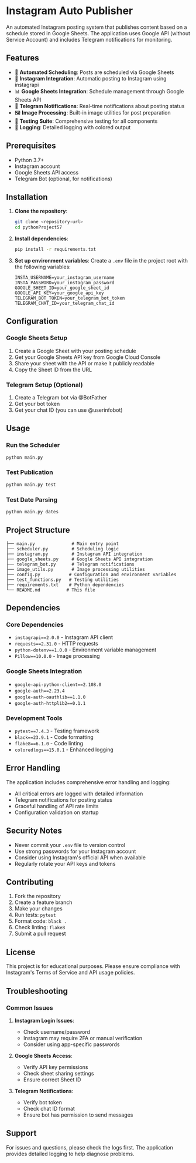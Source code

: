 # Instagram Auto Publisher

An automated Instagram posting system that publishes content based on a schedule stored in Google Sheets. The application uses Google API (without Service Account) and includes Telegram notifications for monitoring.

## Features

- 📅 **Automated Scheduling**: Posts are scheduled via Google Sheets
- 📸 **Instagram Integration**: Automatic posting to Instagram using instagrapi
- 📊 **Google Sheets Integration**: Schedule management through Google Sheets API
- 📱 **Telegram Notifications**: Real-time notifications about posting status
- 🖼️ **Image Processing**: Built-in image utilities for post preparation
- 🧪 **Testing Suite**: Comprehensive testing for all components
- 📝 **Logging**: Detailed logging with colored output

## Prerequisites

- Python 3.7+
- Instagram account
- Google Sheets API access
- Telegram Bot (optional, for notifications)

## Installation

1. **Clone the repository**:
   ```bash
   git clone <repository-url>
   cd pythonProject57
   ```

2. **Install dependencies**:
   ```bash
   pip install -r requirements.txt
   ```

3. **Set up environment variables**:
   Create a `.env` file in the project root with the following variables:
   ```env
   INSTA_USERNAME=your_instagram_username
   INSTA_PASSWORD=your_instagram_password
   GOOGLE_SHEET_ID=your_google_sheet_id
   GOOGLE_API_KEY=your_google_api_key
   TELEGRAM_BOT_TOKEN=your_telegram_bot_token
   TELEGRAM_CHAT_ID=your_telegram_chat_id
   ```

## Configuration

### Google Sheets Setup

1. Create a Google Sheet with your posting schedule
2. Get your Google Sheets API key from Google Cloud Console
3. Share your sheet with the API or make it publicly readable
4. Copy the Sheet ID from the URL

### Telegram Setup (Optional)

1. Create a Telegram bot via @BotFather
2. Get your bot token
3. Get your chat ID (you can use @userinfobot)

## Usage

### Run the Scheduler
```bash
python main.py
```

### Test Publication
```bash
python main.py test
```

### Test Date Parsing
```bash
python main.py dates
```

## Project Structure

```
├── main.py              # Main entry point
├── scheduler.py         # Scheduling logic
├── instagram.py         # Instagram API integration
├── google_sheets.py     # Google Sheets API integration
├── telegram_bot.py      # Telegram notifications
├── image_utils.py       # Image processing utilities
├── config.py           # Configuration and environment variables
├── test_functions.py   # Testing utilities
├── requirements.txt    # Python dependencies
└── README.md          # This file
```

## Dependencies

### Core Dependencies
- `instagrapi==2.0.0` - Instagram API client
- `requests==2.31.0` - HTTP requests
- `python-dotenv==1.0.0` - Environment variable management
- `Pillow==10.0.0` - Image processing

### Google Sheets Integration
- `google-api-python-client==2.108.0`
- `google-auth==2.23.4`
- `google-auth-oauthlib==1.1.0`
- `google-auth-httplib2==0.1.1`

### Development Tools
- `pytest==7.4.3` - Testing framework
- `black==23.9.1` - Code formatting
- `flake8==6.1.0` - Code linting
- `coloredlogs==15.0.1` - Enhanced logging

## Error Handling

The application includes comprehensive error handling and logging:
- All critical errors are logged with detailed information
- Telegram notifications for posting status
- Graceful handling of API rate limits
- Configuration validation on startup

## Security Notes

- Never commit your `.env` file to version control
- Use strong passwords for your Instagram account
- Consider using Instagram's official API when available
- Regularly rotate your API keys and tokens

## Contributing

1. Fork the repository
2. Create a feature branch
3. Make your changes
4. Run tests: `pytest`
5. Format code: `black .`
6. Check linting: `flake8`
7. Submit a pull request

## License

This project is for educational purposes. Please ensure compliance with Instagram's Terms of Service and API usage policies.

## Troubleshooting

### Common Issues

1. **Instagram Login Issues**:
   - Check username/password
   - Instagram may require 2FA or manual verification
   - Consider using app-specific passwords

2. **Google Sheets Access**:
   - Verify API key permissions
   - Check sheet sharing settings
   - Ensure correct Sheet ID

3. **Telegram Notifications**:
   - Verify bot token
   - Check chat ID format
   - Ensure bot has permission to send messages

## Support

For issues and questions, please check the logs first. The application provides detailed logging to help diagnose problems.